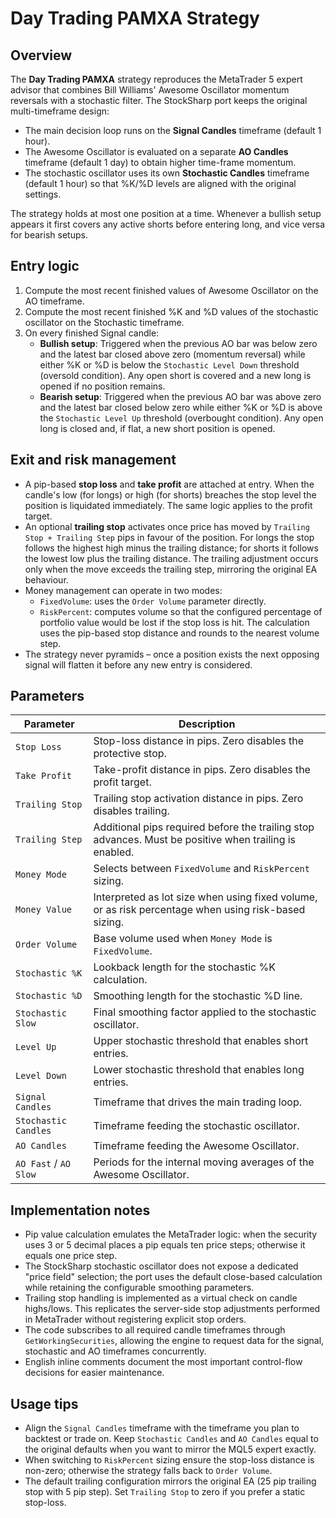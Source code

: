 # Day Trading PAMXA Strategy

## Overview
The **Day Trading PAMXA** strategy reproduces the MetaTrader 5 expert advisor that combines Bill Williams' Awesome Oscillator momentum reversals with a stochastic filter. The StockSharp port keeps the original multi-timeframe design:

- The main decision loop runs on the **Signal Candles** timeframe (default 1 hour).
- The Awesome Oscillator is evaluated on a separate **AO Candles** timeframe (default 1 day) to obtain higher time-frame momentum.
- The stochastic oscillator uses its own **Stochastic Candles** timeframe (default 1 hour) so that %K/%D levels are aligned with the original settings.

The strategy holds at most one position at a time. Whenever a bullish setup appears it first covers any active shorts before entering long, and vice versa for bearish setups.

## Entry logic
1. Compute the most recent finished values of Awesome Oscillator on the AO timeframe.
2. Compute the most recent finished %K and %D values of the stochastic oscillator on the Stochastic timeframe.
3. On every finished Signal candle:
   - **Bullish setup**: Triggered when the previous AO bar was below zero and the latest bar closed above zero (momentum reversal) while either %K or %D is below the `Stochastic Level Down` threshold (oversold condition). Any open short is covered and a new long is opened if no position remains.
   - **Bearish setup**: Triggered when the previous AO bar was above zero and the latest bar closed below zero while either %K or %D is above the `Stochastic Level Up` threshold (overbought condition). Any open long is closed and, if flat, a new short position is opened.

## Exit and risk management
- A pip-based **stop loss** and **take profit** are attached at entry. When the candle's low (for longs) or high (for shorts) breaches the stop level the position is liquidated immediately. The same logic applies to the profit target.
- An optional **trailing stop** activates once price has moved by `Trailing Stop + Trailing Step` pips in favour of the position. For longs the stop follows the highest high minus the trailing distance; for shorts it follows the lowest low plus the trailing distance. The trailing adjustment occurs only when the move exceeds the trailing step, mirroring the original EA behaviour.
- Money management can operate in two modes:
  - `FixedVolume`: uses the `Order Volume` parameter directly.
  - `RiskPercent`: computes volume so that the configured percentage of portfolio value would be lost if the stop loss is hit. The calculation uses the pip-based stop distance and rounds to the nearest volume step.
- The strategy never pyramids – once a position exists the next opposing signal will flatten it before any new entry is considered.

## Parameters
| Parameter | Description |
|-----------|-------------|
| `Stop Loss` | Stop-loss distance in pips. Zero disables the protective stop.
| `Take Profit` | Take-profit distance in pips. Zero disables the profit target.
| `Trailing Stop` | Trailing stop activation distance in pips. Zero disables trailing.
| `Trailing Step` | Additional pips required before the trailing stop advances. Must be positive when trailing is enabled.
| `Money Mode` | Selects between `FixedVolume` and `RiskPercent` sizing.
| `Money Value` | Interpreted as lot size when using fixed volume, or as risk percentage when using risk-based sizing.
| `Order Volume` | Base volume used when `Money Mode` is `FixedVolume`.
| `Stochastic %K` | Lookback length for the stochastic %K calculation.
| `Stochastic %D` | Smoothing length for the stochastic %D line.
| `Stochastic Slow` | Final smoothing factor applied to the stochastic oscillator.
| `Level Up` | Upper stochastic threshold that enables short entries.
| `Level Down` | Lower stochastic threshold that enables long entries.
| `Signal Candles` | Timeframe that drives the main trading loop.
| `Stochastic Candles` | Timeframe feeding the stochastic oscillator.
| `AO Candles` | Timeframe feeding the Awesome Oscillator.
| `AO Fast` / `AO Slow` | Periods for the internal moving averages of the Awesome Oscillator.

## Implementation notes
- Pip value calculation emulates the MetaTrader logic: when the security uses 3 or 5 decimal places a pip equals ten price steps; otherwise it equals one price step.
- The StockSharp stochastic oscillator does not expose a dedicated "price field" selection; the port uses the default close-based calculation while retaining the configurable smoothing parameters.
- Trailing stop handling is implemented as a virtual check on candle highs/lows. This replicates the server-side stop adjustments performed in MetaTrader without registering explicit stop orders.
- The code subscribes to all required candle timeframes through `GetWorkingSecurities`, allowing the engine to request data for the signal, stochastic and AO timeframes concurrently.
- English inline comments document the most important control-flow decisions for easier maintenance.

## Usage tips
- Align the `Signal Candles` timeframe with the timeframe you plan to backtest or trade on. Keep `Stochastic Candles` and `AO Candles` equal to the original defaults when you want to mirror the MQL5 expert exactly.
- When switching to `RiskPercent` sizing ensure the stop-loss distance is non-zero; otherwise the strategy falls back to `Order Volume`.
- The default trailing configuration mirrors the original EA (25 pip trailing stop with 5 pip step). Set `Trailing Stop` to zero if you prefer a static stop-loss.
